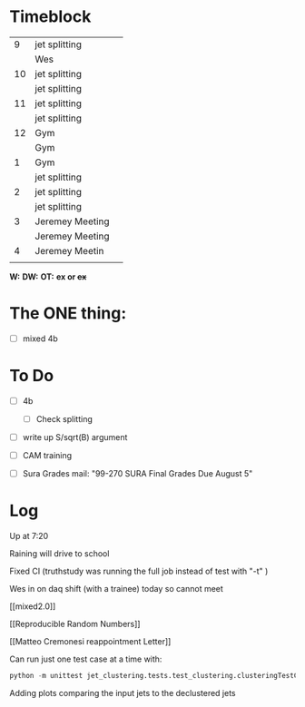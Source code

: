 # Timeblock

|     |                 |     |
| --- | --------------- | --- |
| 9   | jet splitting   |     |
|     | Wes             |     |
| 10  | jet splitting   |     |
|     | jet splitting   |     |
| 11  | jet splitting   |     |
|     | jet splitting   |     |
| 12  | Gym             |     |
|     | Gym             |     |
| 1   | Gym             |     |
|     | jet splitting   |     |
| 2   | jet splitting   |     |
|     | jet splitting   |     |
| 3   | Jeremey Meeting |     |
|     | Jeremey Meeting |     |
| 4   | Jeremey Meetin  |     |
|     |                 |     |

**W:**
**DW:**
**OT:**
**ex or ~~ex~~**

# The ONE thing: 
- [ ] mixed 4b


# To Do
- [ ]  4b
	 - [ ] Check splitting
- [ ] write up S/sqrt(B) argument
- [ ] CAM training
- [ ] Sura Grades mail: "99-270 SURA Final Grades Due August 5"


# Log

Up at 7:20

Raining will drive to school

Fixed CI (truthstudy was running the full job instead of test with "-t" )

Wes in on daq shift (with a trainee) today so cannot meet

[[mixed2.0]]

[[Reproducible Random Numbers]]

[[Matteo Cremonesi reappointment Letter]]

Can run just one test case at a time with:
```python
python -m unittest jet_clustering.tests.test_clustering.clusteringTestCase.test_synthetic_datasets_bbjjets
```

Adding plots comparing the input jets to the declustered jets

